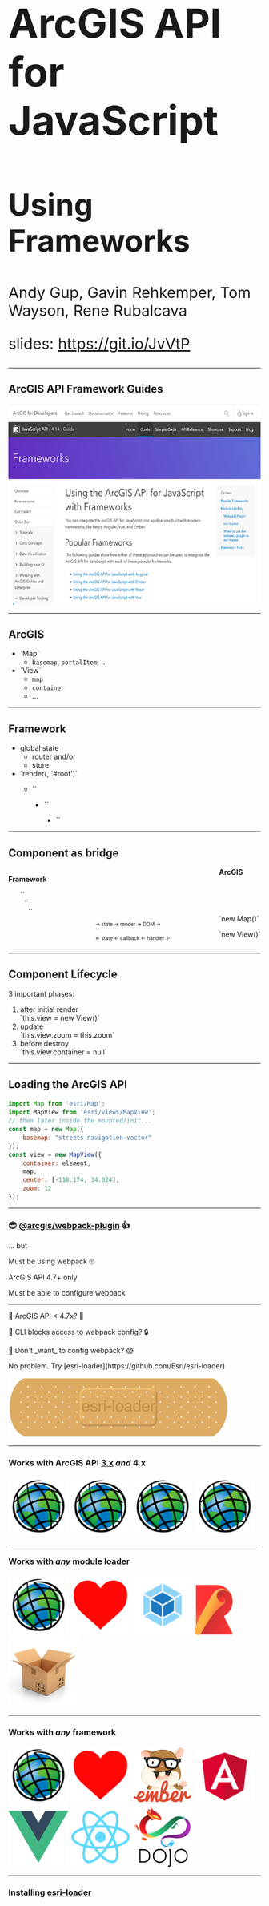 <!-- .slide: data-background="../common/slides/intro.jpg" -->
<!-- .slide: class="title" -->

<h1 style="text-align: left; font-size: 80px;">ArcGIS API for JavaScript</h1>
<h2 style="text-align: left; font-size: 60px;">Using Frameworks</h2>
<p style="text-align: left; font-size: 30px;">Andy Gup, Gavin Rehkemper, Tom Wayson, Rene Rubalcava</p>
    <p style="text-align: left; font-size: 30px;">slides: <a href="https://git.io/JvVtP" target="_blank">https://git.io/JvVtP</a></p>

<!--
Do you have a framework of choice for building apps? Learn how to use various frameworks like Angular, Ember, React, and Vue with the ArcGIS API for JavaScript to build scalable applications your way. We’ll look at how you can integrate these frameworks to build powerful mapping applications.
-->

----

## ArcGIS API Framework Guides

<a href="https://developers.arcgis.com/javascript/latest/guide/using-frameworks/"><img src="img/wayson/jsapi-frameworks-screenshot.png" class="transparent" height="400" /></a>


----

## ArcGIS

- <!-- .element: class="fragment" --> `Map`
  - `basemap`, `portalItem`, ...
- <!-- .element: class="fragment" --> `View`
  - `map`
  - `container`
  - ...

----

## Framework

- <!-- .element: class="fragment" --> global state
  - router and/or
  - store
- <!-- .element: class="fragment" --> `render(<App>, '#root')`
  - <!-- .element: style="list-style: none" -->  `<Layout>`
    - <!-- .element: style="list-style: none" --> `<Parent>`
      - <!-- .element: style="list-style: none" --> `<Child>`

----

## Component as bridge

<div style="display: flex; flex-direction: row; justify-content: space-between">
  <div>
    <p><strong>Framework</strong></p>
    <ul style="list-style: none;">
      <li>`<App />`</li>
      <li>&nbsp;&nbsp;`<Layout>`</li>
      <li>&nbsp;&nbsp;&nbsp;&nbsp;`<Parent>`</li>
    </ul>
  </div>
  <div>
    <p>&nbsp;</p>
    <p>&nbsp;</p>
    <p>&nbsp;</p>
    <p style="margin-bottom: 0; font-size: .7em" class="fragment" data-fragment-index="1">-> state -> render -> DOM -></p>
    <p style="margin: 0">`<MapComponent />`</p>
    <p style="margin-top: 0; font-size: .7em" class="fragment" data-fragment-index="3"><- state <- callback <- handler <-</p>
  </div>
  <div>
    <strong>ArcGIS</strong>
    <p>&nbsp;</p>
    <p>&nbsp;</p>
    <div class="fragment" data-fragment-index="2">
      <p>`new Map()`</p>
      <p>`new View()`</p>
    </div>
  </div>
</div>

----

## Component Lifecycle

3 important phases:
1. <!-- .element class="fragment" data-fragment-index="1" --> after initial render <br>`this.view = new View()`
1. <!-- .element class="fragment" data-fragment-index="3" --> update <br>`this.view.zoom = this.zoom`
1. <!-- .element class="fragment" data-fragment-index="2" --> before destroy <br>`this.view.container = null`

----
<!-- .slide: data-background="./../common/slides/section.jpg" -->

## Loading the ArcGIS API

```js
import Map from 'esri/Map';
import MapView from 'esri/views/MapView';
// then later inside the mounted/init...
const map = new Map({
    basemap: "streets-navigation-vector"
});
const view = new MapView({
    container: element,
    map,
    center: [-118.174, 34.024],
    zoom: 12
});
```

----

### 😎 [@arcgis/webpack-plugin](https://github.com/Esri/arcgis-webpack-plugin) 👍
<p class="fragment">... but</p>
<p class="fragment">Must be using webpack 🙄</p>
<p class="fragment">ArcGIS API 4.7+ only</p>
<p class="fragment">Must be able to configure webpack</p>

----

<!-- .slide: data-transition="fade" -->
<p>👵 ArcGIS API < 4.7x? 👴</p>
<p>🚀 CLI blocks access to webpack config? 🔒</p>
<p>🙈 Don't _want_ to config webpack? 😱</p>
<div class="fragment">
  <p>No problem. Try [esri-loader](https://github.com/Esri/esri-loader)</p>
  <img src="img/wayson/esri-loader-band-aid-center-text.png" class="transparent" height="120" />
</div>

----

<!-- .slide: data-transition="fade" -->
### Works with ArcGIS API [3.x](https://developers.arcgis.com/javascript/3/) <span class="fragment" data-fragment-index="1">_and_ 4.x</span>

<div>
  <img src="img/wayson/esri.png" class="transparent" height="120" />
  <img src="img/wayson/esri.png" class="transparent" height="120" />
  <img src="img/wayson/esri.png" class="transparent" height="120" />
  <img src="img/wayson/esri.png" class="transparent fragment"  data-fragment-index="1" height="120" />
</div>

----

<!-- .slide: data-transition="fade" -->
### Works with _any_ module loader

<div>
  <img src="img/wayson/esri.png" class="transparent" height="120" />
  <img src="img/wayson/Heart_corazon.svg" class="transparent" height="120" />
  <img src="img/wayson/webpack-icon-square-big.png" class="transparent" height="120" />
  <img src="img/wayson/rollup1.png" class="transparent" height="100" />
  <img src="img/wayson/parcel-og.png" class="transparent" height="140" />
</div>

----

<!-- .slide: data-transition="fade" -->
### Works with _any_ framework

<div>
  <img src="img/wayson/esri.png" class="transparent" height="120" />
  <img src="img/wayson/Heart_corazon.svg" class="transparent" height="120" />
  <img src="img/wayson/tomster-sm.png" class="transparent" height="120" />
  <img src="img/wayson/angular.png" class="transparent" height="120" />
  <img src="img/wayson/vue-logo.png" class="transparent" height="120" />
  <img src="img/wayson/react-js-img.png" class="transparent" height="120" />
  <img src="img/wayson/Dojo-New.png" class="transparent" height="120" />
</div>

----

<!-- .slide: data-transition="fade" -->
### Installing [esri-loader](https://github.com/Esri/esri-loader#install)

<img class="transparent" src="img/wayson/800px-Npm-logo.svg.png" style="width: 300px; margin: 110px 0;">
<h3><code>npm install --save esri-loader</code></h3>

----

<!-- .slide: data-transition="fade" -->
### Installing [esri-loader](https://github.com/Esri/esri-loader#install)

<img class="transparent" src="img/wayson/yarn-cat-eating-bower-bird.png">
<h3><code>yarn add esri-loader</code></h3>

----

<!-- .slide: data-transition="fade" -->
### Using [`loadModules()`](https://github.com/Esri/esri-loader#usage)

```js
import { loadModules } from 'esri-loader';

loadModules([
  "esri/Map",
  "esri/views/MapView"
]).then(([Map, MapView]) => {
  // Code to create the map and view will go here
});
```

----
<!-- .slide: data-background="./../common/slides/section.jpg" -->

## _Lazy_ Loading the ArcGIS API

<img class="transparent" src="img/wayson/nearby-featured-image.png">

----

### esri-loader

<pre class="language-js">
<code class="language-js">
 // loads API 1st time
const esriConfig = await loadModules(["esri/config"])
esriConfig.useIdentity = false;
// don't worry, this won't load the API again!
const [Map, MapView] = await loadModules(
  ["esri/Map", "esri/views/MapView"]
);</code></pre>

[Lazy loads the ArcGIS API](https://github.com/Esri/esri-loader#lazy-loading-the-arcgis-api-for-javascript) by default

----

### @arcgis/webpack-plugin

```ts
async function loadMap (element) => {
  const mapUtils = await import("../utils/map");
  mapUtils.loadMap(element);
};

  // then later inside the mounted/init...
  loadMap(element);
```

Use [dynamic `import()`](https://webpack.js.org/guides/code-splitting/#dynamic-imports)

